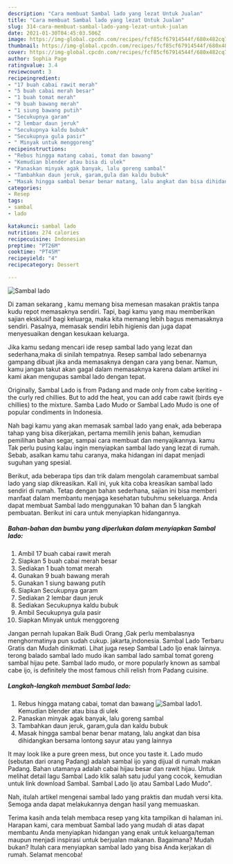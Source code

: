 ```yaml
---
description: "Cara membuat Sambal lado yang lezat Untuk Jualan"
title: "Cara membuat Sambal lado yang lezat Untuk Jualan"
slug: 314-cara-membuat-sambal-lado-yang-lezat-untuk-jualan
date: 2021-01-30T04:45:03.506Z
image: https://img-global.cpcdn.com/recipes/fcf85cf67914544f/680x482cq70/sambal-lado-foto-resep-utama.jpg
thumbnail: https://img-global.cpcdn.com/recipes/fcf85cf67914544f/680x482cq70/sambal-lado-foto-resep-utama.jpg
cover: https://img-global.cpcdn.com/recipes/fcf85cf67914544f/680x482cq70/sambal-lado-foto-resep-utama.jpg
author: Sophia Page
ratingvalue: 3.4
reviewcount: 3
recipeingredient:
- "17 buah cabai rawit merah"
- "5 buah cabai merah besar"
- "1 buah tomat merah"
- "9 buah bawang merah"
- "1 siung bawang putih"
- "Secukupnya garam"
- "2 lembar daun jeruk"
- "Secukupnya kaldu bubuk"
- "Secukupnya gula pasir"
- " Minyak untuk menggoreng"
recipeinstructions:
- "Rebus hingga matang cabai, tomat dan bawang"
- "Kemudian blender atau bisa di ulek"
- "Panaskan minyak agak banyak, lalu goreng sambal"
- "Tambahkan daun jeruk, garam,gula dan kaldu bubuk"
- "Masak hingga sambal benar benar matang, lalu angkat dan bisa dihidangkan bersama lontong sayur atau yang lainnya"
categories:
- Resep
tags:
- sambal
- lado

katakunci: sambal lado 
nutrition: 274 calories
recipecuisine: Indonesian
preptime: "PT26M"
cooktime: "PT45M"
recipeyield: "4"
recipecategory: Dessert

---
```



![Sambal lado](https://img-global.cpcdn.com/recipes/fcf85cf67914544f/680x482cq70/sambal-lado-foto-resep-utama.jpg)

Di zaman  sekarang , kamu memang bisa memesan masakan praktis tanpa kudu repot memasaknya sendiri. Tapi, bagi kamu yang mau memberikan sajian eksklusif bagi keluarga, maka kita memang lebih bagus memasaknya sendiri. Pasalnya, memasak sendiri lebih higienis dan juga dapat menyesuaikan dengan kesukaan keluarga.

Jika kamu sedang mencari ide resep sambal lado yang lezat dan sederhana,maka di sinilah tempatnya. Resep sambal lado  sebenarnya gampang dibuat jika anda memasaknya dengan cara yang benar. Namun, kamu jangan takut akan gagal dalam memasaknya 
karena dalam artikel ini kami akan mengupas sambal lado dengan tepat.  

Originally, Sambal Lado is from Padang and made only from cabe keriting - the curly red chillies. But to add the heat, you can add cabe rawit (birds eye chillies) to the mixture. Samba Lado Mudo or Sambal Lado Mudo is one of popular condiments in Indonesia.

Nah bagi kamu yang akan memasak sambal lado yang enak, ada beberapa tahap yang bisa dikerjakan, pertama memilih jenis bahan, kemudian pemilihan bahan segar, sampai cara membuat dan menyajikannya. kamu Tak perlu pusing kalau ingin menyiapkan sambal lado yang lezat di rumah. Sebab, asalkan kamu  tahu caranya, maka hidangan ini dapat menjadi suguhan yang spesial.

Berikut, ada beberapa tips dan trik dalam mengolah caramembuat sambal lado yang siap dikreasikan. Kali ini, yuk kita coba kreasikan sambal lado sendiri di rumah. Tetap dengan bahan sederhana, sajian ini bisa memberi manfaat dalam membantu menjaga kesehatan tubuhmu sekeluarga. Anda dapat membuat Sambal lado menggunakan 10 bahan dan 5 langkah pembuatan. Berikut ini cara untuk menyiapkan hidangannya.

<!--inarticleads1-->

##### Bahan-bahan dan bumbu yang diperlukan dalam menyiapkan Sambal lado:

1. Ambil 17 buah cabai rawit merah
1. Siapkan 5 buah cabai merah besar
1. Sediakan 1 buah tomat merah
1. Gunakan 9 buah bawang merah
1. Gunakan 1 siung bawang putih
1. Siapkan Secukupnya garam
1. Sediakan 2 lembar daun jeruk
1. Sediakan Secukupnya kaldu bubuk
1. Ambil Secukupnya gula pasir
1. Siapkan  Minyak untuk menggoreng


Jangan pernah lupakan Baik Budi Orang ,Gak perlu membalasnya menghormatinya pun sudah cukup. jakarta,indonesia. Sambal Lado Terbaru Gratis dan Mudah dinikmati. Lihat juga resep Sambal Lado Ijo enak lainnya. terong balado sambal lado mudo ikan sambal lado sambal tomat goreng sambal hijau pete. Sambal lado mudo, or more popularly known as sambal cabe ijo, is definitely the most famous chili relish from Padang cuisine. 

<!--inarticleads2-->

##### Langkah-langkah membuat Sambal lado:

1. Rebus hingga matang cabai, tomat dan bawang
<img src="https://img-global.cpcdn.com/steps/08fb915bf244f083/160x128cq70/sambal-lado-langkah-memasak-1-foto.jpg" alt="Sambal lado">1. Kemudian blender atau bisa di ulek
1. Panaskan minyak agak banyak, lalu goreng sambal
1. Tambahkan daun jeruk, garam,gula dan kaldu bubuk
1. Masak hingga sambal benar benar matang, lalu angkat dan bisa dihidangkan bersama lontong sayur atau yang lainnya


It may look like a pure green mess, but once you taste it. Lado mudo (sebutan dari orang Padang) adalah sambal ijo yang dijual di rumah makan Padang. Bahan utamanya adalah cabai hijau besar dan rawit hijau. Untuk melihat detail lagu Sambal Lado klik salah satu judul yang cocok, kemudian untuk link download Sambal. Sambal Lado Ijo atau Sambal Lado Mudo&#34;. 

Nah, itulah artikel mengenai  sambal lado  yang praktis dan mudah versi kita. Semoga anda dapat melakukannya dengan hasil yang memuaskan. 

Terima kasih anda telah membaca resep yang kita tampilkan di halaman ini. Harapan kami, cara membuat  Sambal lado yang mudah di atas dapat membantu Anda menyiapkan hidangan yang enak untuk keluarga/teman maupun menjadi inspirasi untuk berjualan makanan. Bagaimana? Mudah bukan? Itulah cara menyiapkan sambal lado yang bisa Anda kerjakan di rumah. Selamat mencoba!

